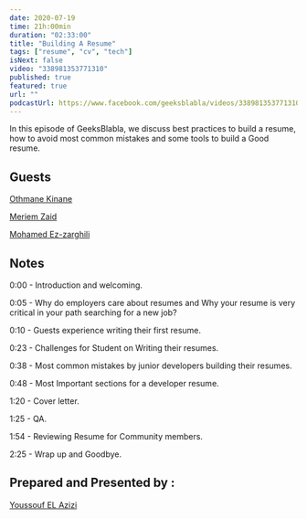 ```yaml
---
date: 2020-07-19
time: 21h:00min
duration: "02:33:00"
title: "Building A Resume"
tags: ["resume", "cv", "tech"]
isNext: false
video: "338981353771310"
published: true
featured: true
url: ""
podcastUrl: https://www.facebook.com/geeksblabla/videos/338981353771310/
---
```


In this episode of GeeksBlabla, we discuss best practices to build a resume, how to avoid most common mistakes and some tools to build a Good resume.

## Guests

[Othmane Kinane](https://www.facebook.com/o.kinane/)

[Meriem Zaid](https://www.facebook.com/MeriemZaid)

[Mohamed Ez-zarghili](https://www.facebook.com/mohamed.ezzarghili)

## Notes

0:00 - Introduction and welcoming.

0:05 - Why do employers care about resumes and Why your resume is very critical in your path searching for a new job?

0:10 - Guests experience writing their first resume.

0:23 - Challenges for Student on Writing their resumes.

0:38 - Most common mistakes by junior developers building their resumes.

0:48 - Most Important sections for a developer resume.

1:20 - Cover letter.

1:25 - QA.

1:54 - Reviewing Resume for Community members.

2:25 - Wrap up and Goodbye.

## Prepared and Presented by :

[Youssouf EL Azizi](https://elazizi.com/)
